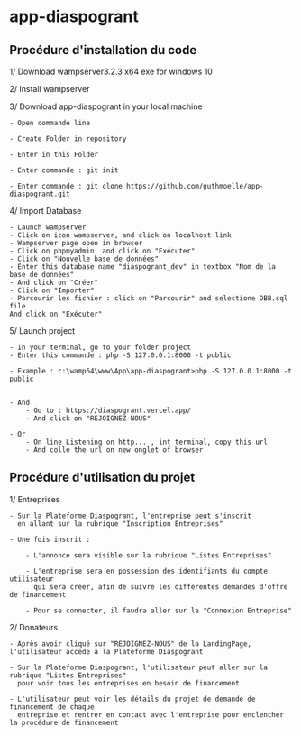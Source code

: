 # app-diaspogrant


##  Procédure d'installation du code



1/ Download wampserver3.2.3 x64 exe for windows 10 

2/ Install wampserver

3/ Download app-diaspogrant in your local machine

	- Open commande line
	
	- Create Folder in repository
	
	- Enter in this Folder
	
	- Enter commande : git init
	
	- Enter commande : git clone https://github.com/guthmoelle/app-diaspogrant.git

4/ Import Database

	- Launch wampserver
	- Click on icon wampserver, and click on localhost link
	- Wampserver page open in browser 
	- Click on phpmyadmin, and click on "Exécuter" 
	- Click on "Nouvelle base de données"
	- Enter this database name "diaspogrant_dev" in textbox "Nom de la base de données"
	- And click on "Créer"
	- Click on "Importer"
	- Parcourir les fichier : click on "Parcourir" and selectione DBB.sql file
	And click on "Exécuter"

5/ Launch project

	- In your terminal, go to your folder project
	- Enter this commande : php -S 127.0.0.1:8000 -t public
	
	- Example : c:\wamp64\www\App\app-diaspogrant>php -S 127.0.0.1:8000 -t public 


	- And
		- Go to : https://diaspogrant.vercel.app/
		- And click on "REJOIGNEZ-NOUS"

	- Or
		- On line Listening on http... , int terminal, copy this url
		- And colle the url on new onglet of browser



##	Procédure d'utilisation du projet





1/ Entreprises

	- Sur la Plateforme Diaspogrant, l'entreprise peut s'inscrit 
	  en allant sur la rubrique "Inscription Entreprises"

	- Une fois inscrit :

		- L'annonce sera visible sur la rubrique "Listes Entreprises"
		
		- L'entreprise sera en possession des identifiants du compte utilisateur
		  qui sera créer, afin de suivre les différentes demandes d'offre de financement
		  
		- Pour se connecter, il faudra aller sur la "Connexion Entreprise"


2/ Donateurs

	- Après avoir cliqué sur "REJOIGNEZ-NOUS" de la LandingPage, l'utilisateur accède à la Plateforme Diaspogrant

	- Sur la Plateforme Diaspogrant, l'utilisateur peut aller sur la rubrique "Listes Entreprises"
	  pour voir tous les entreprises en besoin de financement 

	- L'utilisateur peut voir les détails du projet de demande de financement de chaque 
	  entreprise et rentrer en contact avec l'entreprise pour enclencher la procédure de financement 
